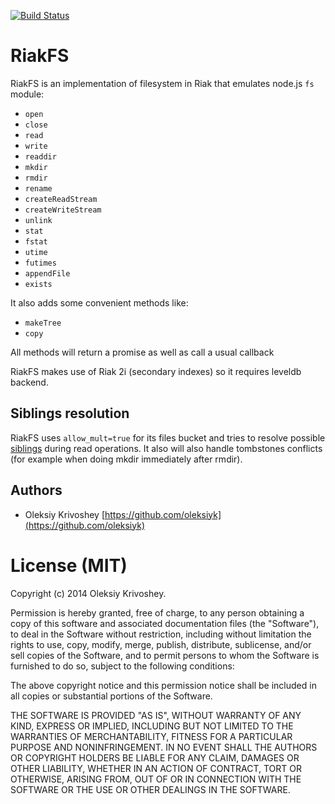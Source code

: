 [![Build Status](https://travis-ci.org/oleksiyk/riakfs.png)](https://travis-ci.org/oleksiyk/riakfs)

# RiakFS

RiakFS is an implementation of filesystem in Riak that emulates node.js `fs` module:

*  `open`
*  `close`
*  `read`
*  `write`
*  `readdir`
*  `mkdir`
*  `rmdir`
*  `rename`
*  `createReadStream`
*  `createWriteStream`
*  `unlink`
*  `stat`
*  `fstat`
*  `utime`
*  `futimes`
*  `appendFile`
*  `exists`

It also adds some convenient methods like:

*  `makeTree`
*  `copy`

All methods will return a promise as well as call a usual callback

RiakFS makes use of Riak 2i (secondary indexes) so it requires leveldb backend.

## Siblings resolution

RiakFS uses `allow_mult=true` for its files bucket and tries to resolve possible [siblings](http://docs.basho.com/riak/latest/theory/concepts/Vector-Clocks/#Siblings) during read operations. It also will also handle tombstones conflicts (for example when doing mkdir immediately after rmdir).

## Authors

* Oleksiy Krivoshey [https://github.com/oleksiyk](https://github.com/oleksiyk)

# License (MIT)

Copyright (c) 2014
 Oleksiy Krivoshey.

Permission is hereby granted, free of charge, to any person
obtaining a copy of this software and associated documentation
files (the "Software"), to deal in the Software without
restriction, including without limitation the rights to use,
copy, modify, merge, publish, distribute, sublicense, and/or sell
copies of the Software, and to permit persons to whom the
Software is furnished to do so, subject to the following
conditions:

The above copyright notice and this permission notice shall be
included in all copies or substantial portions of the Software.

THE SOFTWARE IS PROVIDED "AS IS", WITHOUT WARRANTY OF ANY KIND,
EXPRESS OR IMPLIED, INCLUDING BUT NOT LIMITED TO THE WARRANTIES
OF MERCHANTABILITY, FITNESS FOR A PARTICULAR PURPOSE AND
NONINFRINGEMENT. IN NO EVENT SHALL THE AUTHORS OR COPYRIGHT
HOLDERS BE LIABLE FOR ANY CLAIM, DAMAGES OR OTHER LIABILITY,
WHETHER IN AN ACTION OF CONTRACT, TORT OR OTHERWISE, ARISING
FROM, OUT OF OR IN CONNECTION WITH THE SOFTWARE OR THE USE OR
OTHER DEALINGS IN THE SOFTWARE.


